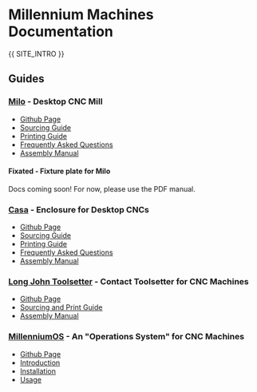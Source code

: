 # Millennium Machines Documentation

{{ SITE_INTRO }}

## Guides

### [Milo](./milo/index.md) - Desktop CNC Mill

- [Github Page](https://github.com/MillenniumMachines/Milo-v1.5)
- [Sourcing Guide](./milo/bom/sourcing_guide.md)
- [Printing Guide](./milo/printing/print_guide.md)
- [Frequently Asked Questions](./milo/faq.md)
- [Assembly Manual](./milo/manual/index.md)

#### Fixated - Fixture plate for Milo

Docs coming soon! For now, please use the PDF manual.

### [Casa](./casa/index.md) - Enclosure for Desktop CNCs

- [Github Page](https://github.com/MillenniumMachines/Casa-enclosure)
- [Sourcing Guide](./casa/bom/sourcing_guide.md)
- [Printing Guide](./casa/bom/printing_guide.md)
- [Frequently Asked Questions](./casa/faq.md)
- [Assembly Manual](./casa/manual/index.md)

### [Long John Toolsetter](./long-john/index.md) - Contact Toolsetter for CNC Machines

- [Github Page](https://github.com/MillenniumMachines/Long-John-Toolsetter)
- [Sourcing and Print Guide](./long-john/bom/sourcing_and_print_guide.md)
- [Assembly Manual](./long-john/assembly_manual/assembly_manual.md)

### [MillenniumOS](./millennium-os/index.md) - An "Operations System" for CNC Machines

- [Github Page](https://github.com/MillenniumMachines/MillenniumOS)
- [Introduction](./millennium-os/manual/chapters/10_introduction.md)
- [Installation](./millennium-os/manual/chapters/20_installation.md)
- [Usage](./millennium-os/manual/chapters/30_usage.md)
